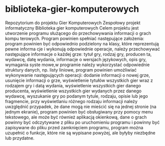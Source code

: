 # biblioteka-gier-komputerowych
Repozytorium do projektu Gier Komputerowych
Zespołowy projekt informatyczny
Biblioteka gier komputerowych
Celem projektu jest utworzenie programu służącego do przechowywania informacji o grach kompu
terowych. Program powinien spełniać następujące założenia:
program powinien być odpowiednio podzielony na klasy, które reprezentują pewne informa
cje i wykonują odpowiednie operacje,
należy przechowywać następujące informacje o każdej grze: tytuł gry, rodzaj gry, producen
ta, wydawcę, datę wydania, informacje o wersjach językowych, opis gry, wymagania syste
mowe,w programie należy wykorzystać odpowiednie struktury danych, np. listy liniowe,
program powinien umożliwiać wykonywanie następujących operacji:
dodanie informacji o nowej grze,
usunięcie informacji o grze,
wyświetlenie tytułów wszystkich gier wraz z rodzajem gry i datą wydania,
wyświetlenie wszystkich gier danego producenta,
wyświetlenie wszystkich gier wydanych przez danego wydawcę,
wyszukanie gry po podanym tytule, rodzaju, opisie lub jego fragmencie,
przy wyświetlaniu różnego rodzaju informacji należy uwzględnić przypadek, że dane mogą
nie mieścić się na jednej stronie (na jednym ekranie),
program powinien być obsługiwany przy pomocy menu tekstowego, ale może być również
aplikacją okienkową,
dane o grach powinny być odczytywane z pliku po uruchomieniu programu i powinny być
zapisywane do pliku przed zamknięciem programu,
program można uzupełnić o funkcje, które nie są wypisane powyżej, ale byłyby niezbędne
lub przydatne.
